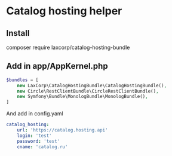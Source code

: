 Catalog hosting helper
=======================================================

Install 
-------
composer require laxcorp/catalog-hosting-bundle

Add in app/AppKernel.php
------------------------
```php
$bundles = [
    new LaxCorp\CatalogHostingBundle\CatalogHostingBundle(),
    new Circle\RestClientBundle\CircleRestClientBundle(),
    new Symfony\Bundle\MonologBundle\MonologBundle(),
]
```

And add in config.yaml

```yaml
catalog_hosting:
    url: 'https://catalog.hosting.api'
    login: 'test'
    password: 'test'
    cname: 'catalog.ru'
```
